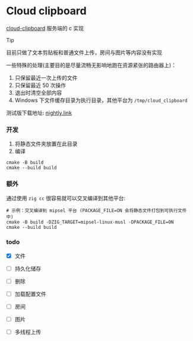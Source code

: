 
# Cloud clipboard

[cloud-clipboard](https://github.com/TransparentLC/cloud-clipboard) 服务端的 c 实现

> [!TIP]
> 目前只做了文本剪贴板和普通文件上传，房间与图片等内容没有实现

一些特殊的处理(主要目的是尽量流畅无影响地跑在资源紧张的路由器上)：
1. 只保留最近一次上传的文件
2. 只保留最近 50 次操作
3. 退出时清空全部内容
4. Windows 下文件缓存目录为执行目录，其他平台为 `/tmp/cloud_clipboard`

测试版下载地址: [nightly.link](https://nightly.link/xfangfang/cloud-clipboard/workflows/c/c)

### 开发

1. 将静态文件夹放置在此目录
2. 编译
```shell
cmake -B build
cmake --build build
```

### 额外

通过使用 `zig cc` 很容易就可以交叉编译到其他平台:

```shell
# 示例：交叉编译到 mipsel 平台 (PACKAGE_FILE=ON 会将静态文件打包到可执行文件中)
cmake -B build -DZIG_TARGET=mipsel-linux-musl -DPACKAGE_FILE=ON
cmake --build build
```

### todo

- [x] 文件
- [ ] 持久化储存
- [ ] 删除
- [ ] 加载配置文件
- [ ] 房间
- [ ] 图片
- [ ] 多线程上传



